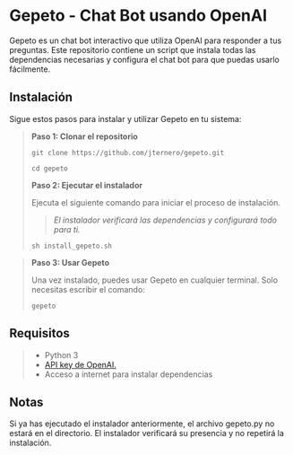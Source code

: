 
# Gepeto - Chat Bot usando OpenAI

Gepeto es un chat bot interactivo que utiliza OpenAI para responder a tus preguntas. Este repositorio contiene un script que instala todas las dependencias necesarias y configura el chat bot para que puedas usarlo fácilmente.

## Instalación

Sigue estos pasos para instalar y utilizar Gepeto en tu sistema:

> **Paso 1: Clonar el repositorio**
> 
> 
>     git clone https://github.com/jternero/gepeto.git
> 
>     cd gepeto
>      
> **Paso 2: Ejecutar el instalador**
> 
> Ejecuta el siguiente comando para iniciar el proceso de instalación.
>>*El instalador verificará las dependencias y configurará todo para ti.*
> 
> `sh install_gepeto.sh` 
> 

> **Paso 3: Usar Gepeto**
> 
> Una vez instalado, puedes  usar Gepeto en cualquier terminal. Solo necesitas escribir el comando:
> 
> `gepeto` 
> 

## Requisitos

 >- Python 3
 > - [API key de OpenAI.](https://elephas.app/blog/how-to-create-openai-api-keys-cl5c4f21d281431po7k8fgyol0)
  > - Acceso a internet para instalar dependencias

## Notas

Si ya has ejecutado el instalador anteriormente, el archivo gepeto.py no estará en el directorio. El instalador verificará su presencia y no repetirá la instalación.




